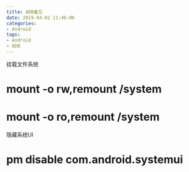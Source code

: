 ```yaml
---
title: ADB备忘
date: 2019-04-02 11:46:06
categories:
- Android
tags: 
- Android
- ADB
---
```


挂载文件系统
# mount -o rw,remount /system
# mount -o ro,remount /system

隐藏系统UI
# pm disable com.android.systemui